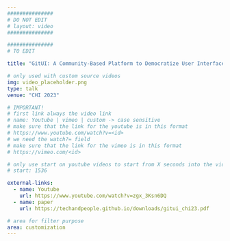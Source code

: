 ```yaml
---
###############
# DO NOT EDIT
# layout: video
###############

###############
# TO EDIT

title: "GitUI: A Community-Based Platform to Democratize User Interfaces"

# only used with custom source videos
img: video_placeholder.png
type: talk
venue: "CHI 2023"

# IMPORTANT!
# first link always the video link
# name: Youtube | vimeo | custom -> case sensitive
# make sure that the link for the youtube is in this format
# https://www.youtube.com/watch?v=<id>
# we need the watch?= field
# make sure that the link for the vimeo is in this format
# https://vimeo.com/<id>

# only use start on youtube videos to start from X seconds into the video
# start: 1536

external-links:
  - name: Youtube
    url: https://www.youtube.com/watch?v=zgx_3Ksn6DQ
  - name: paper
    url: https://techandpeople.github.io/downloads/gitui_chi23.pdf

# area for filter purpose
area: customization
---
```

